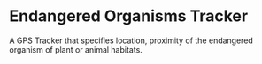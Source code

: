 # Endangered Organisms Tracker 

A GPS Tracker that specifies location, proximity of the endangered organism of plant or animal habitats.